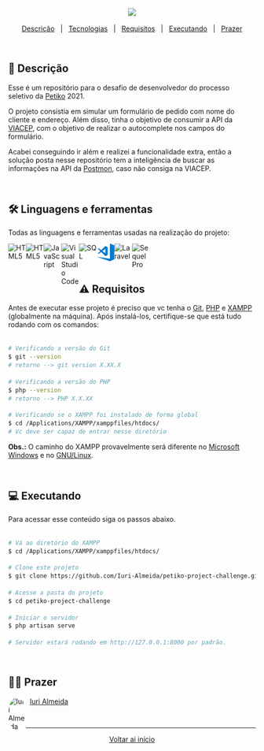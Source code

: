 <div align = "center" id = "top">

<img width="300" src="https://user-images.githubusercontent.com/60857927/112410945-d220a700-8cfa-11eb-86ba-330676127226.png">

</div>

<div align = "center">

<p>

  <a href="#descricao">Descrição</a> &#xa0; | &#xa0;
  <a href="#tecnologias">Tecnologias</a> &#xa0; | &#xa0;
  <a href="#requisitos">Requisitos</a> &#xa0; | &#xa0;
  <a href="#executando">Executando</a> &#xa0; | &#xa0;
  <a href="#prazer">Prazer</a>

</p>

</div>

<br />

<div id = "descricao">

## 📌 Descrição ##

Esse é um repositório para o desafio de desenvolvedor do processo seletivo da [Petiko][petiko] 2021.

O projeto consistia em simular um formulário de pedido com nome do cliente e endereço. Além disso, tinha o objetivo de consumir a API da [VIACEP][viacep], com o objetivo de realizar o autocomplete nos campos do formulário.

Acabei conseguindo ir além e realizei a funcionalidade extra, então a solução posta nesse repositório tem a inteligência de buscar as informações na API da [Postmon][postmon], caso não consiga na VIACEP.

</div>

<br />

<div id = "tecnologias">

## 🛠 Linguagens e ferramentas ##

Todas as linguagens e ferramentas usadas na realização do projeto:

[<img align="left" alt="HTML5" width="36px" src="https://user-images.githubusercontent.com/60857927/108612406-41873c00-73c7-11eb-8c19-ab379a124cf2.png" />][html]
[<img align="left" alt="HTML5" width="36px" src="https://user-images.githubusercontent.com/60857927/108612516-3aacf900-73c8-11eb-9c4b-7c6bdaf27d46.png" />][css]
[<img align="left" alt="JavaScript" width="36px" src="https://user-images.githubusercontent.com/60857927/108612409-464bf000-73c7-11eb-92de-b3bbd7132cbd.png" />][js]
[<img align="left" alt="Visual Studio Code" width="36px" src="https://user-images.githubusercontent.com/60857927/112410120-73a6f900-8cf9-11eb-8826-49d38988e042.png" />][php]
[<img align="left" alt="SQL" width="36px" src="https://user-images.githubusercontent.com/60857927/108612577-aee79c80-73c8-11eb-8400-5260990e647e.png" />][sql]
[<img align="left" alt="Visual Studio Code" width="36px" src="https://raw.githubusercontent.com/github/explore/80688e429a7d4ef2fca1e82350fe8e3517d3494d/topics/visual-studio-code/visual-studio-code.png" />][vscode]
[<img align="left" alt="Laravel" width="36px" src="https://user-images.githubusercontent.com/60857927/112901871-b3842c80-90bb-11eb-80c9-2ee917bb692d.png" />][laravel]
[<img align="left" alt="Sequel Pro" width="36px" src="https://user-images.githubusercontent.com/60857927/112901903-bda62b00-90bb-11eb-9006-dfbbf7d65747.png" />][sequelpro]

</div>

<br />
<br />
<br />

<div id = "requisitos">

## ⚠️ Requisitos ##

Antes de executar esse projeto é preciso que vc tenha o [Git][git], [PHP][php] e [XAMPP][xampp] (globalmente na máquina). Após instalá-los, certifique-se que está tudo rodando com os comandos:

```bash

# Verificando a versão do Git
$ git --version
# retorno --> git version X.XX.X

# Verificando a versão do PHP
$ php --version
# retorno --> PHP X.X.XX

# Verificando se o XAMPP foi instalado de forma global
$ cd /Applications/XAMPP/xamppfiles/htdocs/
# Vc deve ser capaz de entrar nesse diretório

```

**Obs.:** O caminho do XAMPP provavelmente será diferente no [Microsoft Windows][msw] e no [GNU/Linux][gnulinux].

</div>

<br />

<div id = "executando">

## 💻 Executando ##

Para acessar esse conteúdo siga os passos abaixo.

```bash

# Vá ao diretório do XAMPP
$ cd /Applications/XAMPP/xamppfiles/htdocs/

# Clone este projeto
$ git clone https://github.com/Iuri-Almeida/petiko-project-challenge.git

# Acesse a pasta do projeto
$ cd petiko-project-challenge

# Iniciar o servidor
$ php artisan serve

# Servidor estará rodando em http://127.0.0.1:8000 por padrão.

```

</div>

<br />

<div id = "prazer">

## 👋🏻 Prazer ##

[<img style="border-radius: 50%;" align="left" alt="Iuri Almeida" width="36px" src="https://github.com/Iuri-Almeida.png" />][linkedin] &#xa0; [Iuri Almeida][linkedin]

<br />

</div>

<hr>

<div align = "center">

<a href = "#top">Voltar ai início</a>

</div>

<!-- Links -->
[petiko]: http://petiko.com.br/
[js]: https://developer.mozilla.org/pt-BR/docs/Web/JavaScript
[html]: https://developer.mozilla.org/pt-BR/docs/Web/HTML
[css]: https://developer.mozilla.org/pt-BR/docs/Web/CSS
[php]: https://www.php.net/
[sql]: https://pt.wikipedia.org/wiki/SQL
[vscode]: https://code.visualstudio.com/
[linkedin]: https://www.linkedin.com/in/iurilopesalmeida/
[laravel]: https://laravel.com/
[sequelpro]: http://sequelpro.com/
[git]: https://git-scm.com/
[xampp]: https://www.apachefriends.org/pt_br/index.html
[msw]: https://www.microsoft.com/pt-br/windows/
[gnulinux]: https://www.gnu.org/gnu/linux-and-gnu.pt-br.html
[postmon]: https://postmon.com.br/
[viacep]: https://viacep.com.br/
